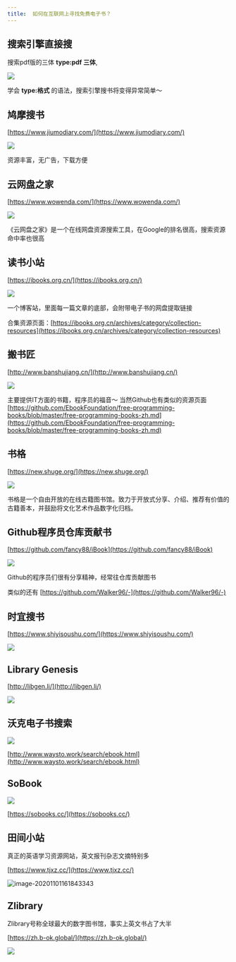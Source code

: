 ```yaml
---
title:  如何在互联网上寻找免费电子书？
---
```


## 搜索引擎直接搜

搜索pdf版的三体 **type:pdf 三体**, 

![](https://www.v2fy.com/asset/0i/jikemiji/jikemiji-md/2020-10-27-find-book.assets/1240-20201027180522918.png)

学会 **type:格式** 的语法，搜索引擎搜书将变得异常简单～


##  鸠摩搜书

[https://www.jiumodiary.com/](https://www.jiumodiary.com/)

![](https://www.v2fy.com/asset/0i/jikemiji/jikemiji-md/2020-10-27-find-book.assets/1240-20201027180522886.png)

资源丰富，无广告，下载方便

## 云网盘之家


[https://www.wowenda.com/](https://www.wowenda.com/)


![](https://www.v2fy.com/asset/0i/jikemiji/jikemiji-md/2020-10-27-find-book.assets/1240-20201027180522883.png)


《云网盘之家》是一个在线网盘资源搜索工具，在Google的排名很高，搜索资源命中率也很高

## 读书小站

[https://ibooks.org.cn/](https://ibooks.org.cn/)



![](https://www.v2fy.com/asset/0i/jikemiji/jikemiji-md/2020-10-27-find-book.assets/1240.png)

一个博客站，里面每一篇文章的底部，会附带电子书的网盘提取链接

合集资源页面：[https://ibooks.org.cn/archives/category/collection-resources](https://ibooks.org.cn/archives/category/collection-resources)



## 搬书匠

[http://www.banshujiang.cn/](http://www.banshujiang.cn/)


![](https://www.v2fy.com/asset/0i/jikemiji/jikemiji-md/2020-10-27-find-book.assets/1240-20201027180523612.png)

主要提供IT方面的书籍，程序员的福音～ 
当然Github也有类似的资源页面 [https://github.com/EbookFoundation/free-programming-books/blob/master/free-programming-books-zh.md](https://github.com/EbookFoundation/free-programming-books/blob/master/free-programming-books-zh.md)

## 书格

[https://new.shuge.org/](https://new.shuge.org/)

![](https://www.v2fy.com/asset/0i/jikemiji/jikemiji-md/2020-10-27-find-book.assets/1240-20201027180523213.png)


书格是一个自由开放的在线古籍图书馆。致力于开放式分享、介绍、推荐有价值的古籍善本，并鼓励将文化艺术作品数字化归档。


## Github程序员仓库贡献书

[https://github.com/fancy88/iBook](https://github.com/fancy88/iBook)

![](https://www.v2fy.com/asset/0i/jikemiji/jikemiji-md/2020-10-27-find-book.assets/1240-20201027180522930.png)

Github的程序员们很有分享精神，经常往仓库贡献图书

类似的还有 [https://github.com/Walker96/-](https://github.com/Walker96/-)





## 时宜搜书



[https://www.shiyisoushu.com/](https://www.shiyisoushu.com/)



![](https://www.v2fy.com/asset/0i/jikemiji/jikemiji-md/2020-10-27-find-book.assets/image-20201028084852233.png)







## Library Genesis



[http://libgen.li/](http://libgen.li/)





![](https://www.v2fy.com/asset/0i/jikemiji/jikemiji-md/2020-10-27-find-book.assets/image-20201028085007670.png)





## 沃克电子书搜索



![](https://www.v2fy.com/asset/0i/jikemiji/jikemiji-md/2020-10-27-find-book.assets/image-20201028085141460.png)





[http://www.waysto.work/search/ebook.html](http://www.waysto.work/search/ebook.html)





## SoBook



![](https://www.v2fy.com/asset/0i/jikemiji/jikemiji-md/2020-10-27-find-book.assets/image-20201101160720319.png)



[https://sobooks.cc/](https://sobooks.cc/)





## 田间小站



真正的英语学习资源网站，英文报刊杂志文摘特别多


[https://www.tjxz.cc/](https://www.tjxz.cc/)



![image-20201101161843343](https://www.v2fy.com/asset/0i/jikemiji/jikemiji-md/2020-10-27-find-book.assets/image-20201101161843343.png)






## Zlibrary

Zlibrary号称全球最大的数字图书馆，事实上英文书占了大半

[https://zh.b-ok.global/](https://zh.b-ok.global/)


![](https://www.v2fy.com/asset/0i/jikemiji/jikemiji-md/2020-10-27-find-book.assets/image-20201101162038048.png)




